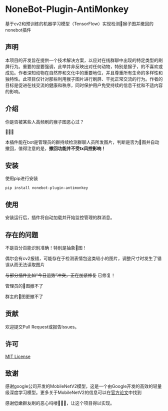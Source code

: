 # NoneBot-Plugin-AntiMonkey

基于cv2和预训练的机器学习模型（TensorFlow）实现检测🐒猴子图并撤回的nonebot插件

## 声明

本项目的开发旨在提供一个技术解决方案，以应对在线群聊中出现的特定类型的刷屏行为。重要的是要强调，此举并非反映出对任何动物，特别是猴子，的不喜欢或成见。作者深知动物在自然界和文化中的重要地位，并且尊重所有生命的多样性和独特性。此项目仅针对那些利用猴子图片进行刷屏、干扰正常交流的行为。作者的目标是促进在线交流的健康和秩序，同时保护用户免受持续的信息干扰和不适内容的影响。

## 介绍

你是否被某些人高频刷的猴子图恶心过？

🐒🐒🐒

本插件能在bot是管理员的群持续检测群聊人员所发图片，判断是否为🐒图并自动撤回，值得注意的是，**撤回功能并不受tx风控影响！**

## 安装

使用pip进行安装

``pip install nonebot-plugin-antimonkey``



## 使用

安装运行后，插件将自动加载并开始监控管理的群消息。

## 存在的问题

不是百分百能识别准确！特别是抽象🐒图！

偶尔会有cv2报错，可能存在于检测表情包这类较小的图片，调整尺寸时发生了错误从而无法读取图片

~~与部分插件比如“今日运势”冲突，正在加紧修复~~ 已修复！

管理员的🐒图撤不了

群主的🐒图更撤不了

## 贡献
欢迎提交Pull Request或报告Issues。

## 许可
[MIT License](LICENSE)

## 致谢
感谢google公司开发的MobileNetV2模型，这是一个由Google开发的高效的轻量级深度学习模型。更多关于MobileNetV2的信息可以在[官方论文](https://arxiv.org/abs/1801.04381)中找到

感谢低嫩群友刷的恶心吗喽🐒🐒🐒，让这个项目得以实现。

